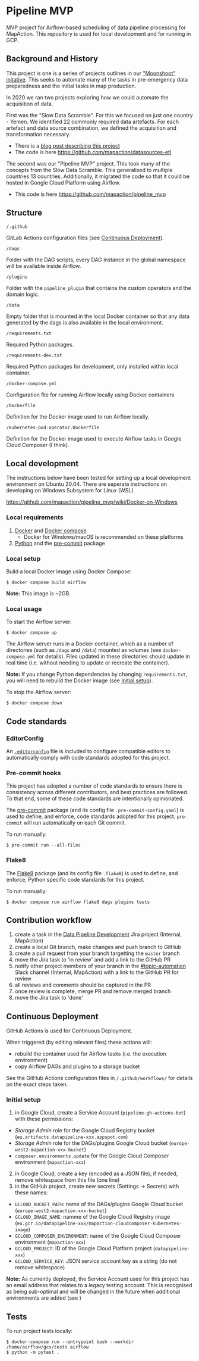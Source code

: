 # Pipeline MVP

MVP project for Airflow-based scheduling of data pipeline processing for MapAction. This repository is used for local
development and for running in GCP.

## Background and History

This project is one is a series of projects outlines in our
["Moonshoot" initative](https://mapaction.org/mapactions-moonshot-origins-and-ambitions). This seeks to automate many
of the tasks in pre-emergency data preparedness and the initial tasks in map production.

In 2020 we ran two projects exploring how we could automate the acquisition of data.

First was the "Slow Data Scramble". For this we focused on just one country - Yemen. We identified 22 commonly required
data artefacts. For each artefact and data source combination, we defined the acquisition and transformation necessary.

* There is a [blog post describing this project](https://mapaction.org/moonshot-part-2-the-slow-data-scramble)
* The code is here https://github.com/mapaction/datasources-etl

The second was our "Pipeline MVP" project. This took many of the concepts from the Slow Data Scramble. This generalised
to multiple countries 13 countries. Additionally, it migrated the code so that it could be hosted in Google Cloud
Platform using Airflow.

* This code is here https://github.com/mapaction/pipeline_mvp

## Structure

`/.github`

GitLab Actions configuration files (see [Continuous Deployment](#continuous-deployment)).

`/dags`

Folder with the DAG scripts, every DAG instance in the global namespace will be available inside Airflow.

`/plugins`

Folder with the `pipeline_plugin` that contains the custom operators and the domain logic.

`/data`

Empty folder that is mounted in the local Docker container so that any data generated by the dags is also available in
the local environment.

`/requirements.txt`

Required Python packages.

`/requirements-dev.txt`

Required Python packages for development, only installed within local container.

`/docker-compose.yml`

Configuration file for running Airflow locally using Docker containers

`/Dockerfile`

Definition for the Docker image used to run Airflow locally.

`/kubernetes-pod-operator.Dockerfile`

Definition for the Docker image used to execute Airflow tasks in Google Cloud Composer (I think).

## Local development

The instructions below have been tested for setting up a local development environment on Ubuntu 20.04.
There are seperate instructions on developing on Windows Subsystem for Linux (WSL).

https://github.com/mapaction/pipeline_mvp/wiki/Docker-on-Windows

### Local requirements

1. [Docker](https://www.docker.com) and [Docker compose](https://docs.docker.com/compose/)
    - Docker for Windows/macOS is recommended on these platforms
1. [Python](https://python.org) and the [pre-commit](https://pre-commit.com/#install) package

### Local setup

Build a local Docker image using Docker Compose:

```shell
$ docker compose build airflow
```

**Note:** This image is ~2GB.

### Local usage

To start the Airflow server:

```shell
$ docker compose up
```

The Airflow server runs in a Docker container, which as a number of directories (such as `/dags` and `/data`) mounted
as volumes (see `docker-compose.yml` for details). Files updated in these directories should update in real time (i.e.
without needing to update or recreate the container).

**Note:** If you change Python dependencies by changing `requirements.txt`, you will need to rebuild the Docker image
(see [Initial setup](#initial-setup)).

To stop the Airflow server:

```shell
$ docker compose down
```

## Code standards

### EditorConfig

An [`.editorconfig`](https://editorconfig.org/) file is included to configure compatible editors to automatically
comply with code standards adopted for this project.

### Pre-commit hooks

This project has adopted a number of code standards to ensure there is consistency across different contributors, and
best practices are followed. To that end, some of these code standards are intentionally opinionated.

The [pre-commit](https://pre-commit.com) package (and its config file `.pre-commit-config.yaml`) is used to define,
and enforce, code standards adopted for this project. `pre-commit` will run automatically on each Git commit.

To run manually:

```
$ pre-commit run --all-files
```

### Flake8

The [Flake8](https://flake8.pycqa.org/) package (and its config file `.flake8`) is used to define, and enforce, Python
specific code standards for this project.

To run manually:

```
$ docker compose run airflow flake8 dags plugins tests
```

## Contribution workflow

1. create a task in the [Data Pipeline Development](https://mapaction.atlassian.net/browse/DATAPIPE) Jira project (Internal, MapAction)
1. create a local Git branch, make changes and push branch to GitHub
1. create a pull request from your branch targetting the `master` branch
1. move the Jira task to 'in review' and add a link to the GitHub PR
1. notify other project members of your branch in the [#topic-automation](https://mapaction.slack.com/archives/CKF3LQGGL) Slack channel (Internal, MapAction) with a link to the GitHub PR for review
1. all reviews and comments should be captured in the PR
1. once review is complete, merge PR and remove merged branch
7. move the Jira task to 'done'

## Continuous Deployment

GitHub Actions is used for Continuous Deployment.

When triggered (by editing relevant files) these actions will:

* rebuild the container used for Airflow tasks (i.e. the execution environment)
* copy Airflow DAGs and plugins to a storage bucket

See the GitHub Actions configuration files in `/.github/workflows/` for details on the exact steps taken.

### Initial setup

1. in Google Cloud, create a Service Account (`pipeline-gh-actions-bot`) with these permissions:
  * *Storage Admin* role for the Google Cloud Registry bucket (`eu.artifacts.datapipeline-xxx.appspot.com`)
  * *Storage Admin* role for the DAGs/plugins Google Cloud bucket (`europe-west2-mapaction-xxx-bucket`)
  * `composer.environments.update` for the Google Cloud Composer environment (`mapaction-xxx`)
2. in Google Cloud, create a key (encoded as a JSON file), if needed, remove whitespace from this file (one line)
3. in the GitHub project, create new secrets (Settings -> Secrets) with these names:
  * `GCLOUD_BUCKET_PATH`: name of the DAGs/plugins Google Cloud bucket (`europe-west2-mapaction-xxx-bucket`)
  * `GCLOUD_IMAGE_NAME`: namme of the Google Cloud Registry image (`eu.gcr.io/datapipeline-xxx/mapaction-cloudcomposer-kubernetes-image`)
  * `GCLOUD_COMPOSER_ENVIRONMENT`: name of the Google Cloud Composer environment (`mapaction-xxx`)
  * `GCLOUD_PROJECT`: ID of the Google Cloud Platform project (`datapipeline-xxx`)
  * `GCLOUD_SERVICE_KEY`: JSON service account key as a string (do not remove whitespace)

**Note:** As currently deployed, the Service Account used for this project has an email address that relates to a legacy
testing account. This is recognised as being sub-optimal and will be changed in the future when additional environments
are added (see )

## Tests

To run project tests locally:

```
$ docker-compose run --entrypoint bash --workdir /home/airflow/gcs/tests airflow
$ python -m pytest .
```
